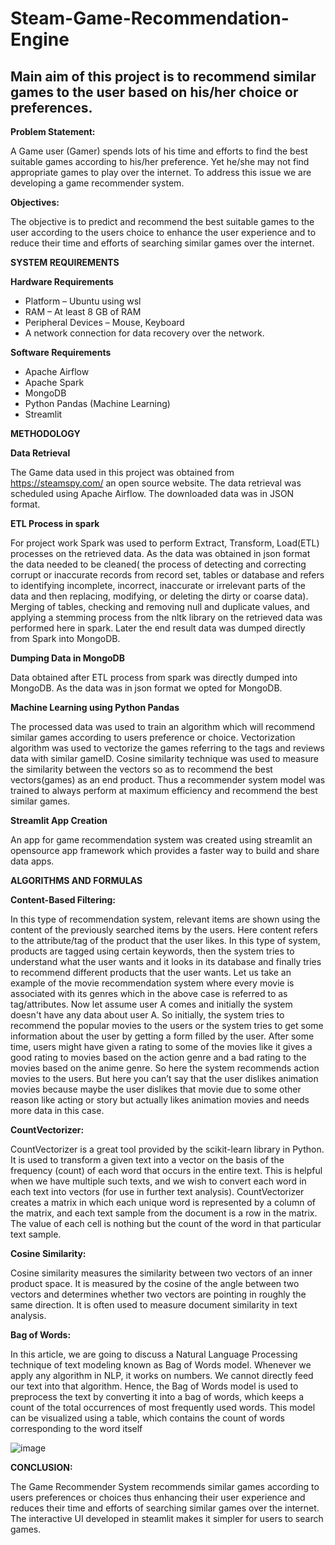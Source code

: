 # Steam-Game-Recommendation-Engine

## Main aim of this project is to recommend similar games to the user based on his/her choice or preferences.

**Problem Statement:**

A Game user (Gamer) spends lots of his time and efforts to find the best suitable games according to his/her preference. Yet he/she may not find appropriate games to play over the internet. To address this issue we are developing a game recommender system.

**Objectives:**

The objective is to predict and recommend the best suitable games to the user according to the users choice to enhance the user experience and to reduce their time and efforts of searching similar games over the internet.

**SYSTEM REQUIREMENTS**

**Hardware Requirements**

- Platform – Ubuntu using wsl
- RAM – At least 8 GB of RAM
- Peripheral Devices – Mouse, Keyboard
- A network connection for data recovery over the network.

**Software Requirements**

- Apache Airflow
- Apache Spark
- MongoDB
- Python Pandas (Machine Learning)
- Streamlit

**METHODOLOGY**

**Data Retrieval**

The Game data used in this project was obtained from https://steamspy.com/ an open source website. The data retrieval was scheduled using Apache Airflow. The downloaded data was in JSON format.

**ETL Process in spark**

For project work Spark was used to perform Extract, Transform, Load(ETL) processes on the retrieved data. As the data was obtained in json format the data needed to be cleaned( the process of detecting and correcting corrupt or inaccurate records from record set, tables or database and refers to identifying incomplete, incorrect, inaccurate or irrelevant parts of the data and then replacing, modifying, or deleting the dirty or coarse data). Merging of tables, checking and removing null and duplicate values, and applying a stemming process from the nltk library on the retrieved data was performed here in spark. Later the end result data was dumped directly from Spark into MongoDB.

**Dumping Data in MongoDB**

Data obtained after ETL process from spark was directly dumped into MongoDB. As the data was in json format we opted for MongoDB.

**Machine Learning using Python Pandas**

The processed data was used to train an algorithm which will recommend similar games according to users preference or choice. Vectorization algorithm was used to vectorize the games referring to the tags and reviews data with similar gameID. Cosine similarity technique was used to measure the similarity between the vectors so as to recommend the best vectors(games) as an end product. Thus a recommender system model was trained to always perform at maximum efficiency and recommend the best similar games.

**Streamlit App Creation**

An app for game recommendation system was created using streamlit an opensource app framework which provides a faster way to build and share data apps.

**ALGORITHMS AND FORMULAS**

**Content-Based Filtering:**

In this type of recommendation system, relevant items are shown using the content of the previously searched items by the users. Here content refers to the attribute/tag of the product that the user likes. In this type of system, products are tagged using certain keywords, then the system tries to understand what the user wants and it looks in its database and finally tries to recommend different products that the user wants.
Let us take an example of the movie recommendation system where every movie is associated with its genres which in the above case is referred to as tag/attributes. Now let assume user A comes and initially the system doesn't have any data about user A. So initially, the system tries to recommend the popular movies to the users or the system tries to get some information about the user by getting a form filled by the user. After some time, users might have given a rating to some of the movies like it gives a good rating to movies based on the action genre and a bad rating to the movies based on the anime genre. So here the system recommends action movies to the users. But here you can’t say that the user dislikes animation movies because maybe the user dislikes that movie due to some other reason like acting or story but actually likes animation movies and needs more data in this case.

**CountVectorizer:**

CountVectorizer is a great tool provided by the scikit-learn library in Python. It is used to transform a given text into a vector on the basis of the frequency (count) of each word that occurs in the entire text. This is helpful when we have multiple such texts, and we wish to convert each word in each text into vectors (for use in further text analysis).
CountVectorizer creates a matrix in which each unique word is represented by a column of the matrix, and each text sample from the document is a row in the matrix. The value of each cell is nothing but the count of the word in that particular text sample.

**Cosine Similarity:**

Cosine similarity measures the similarity between two vectors of an inner product space. It is measured by the cosine of the angle between two vectors and determines whether two vectors are pointing in roughly the same direction. It is often used to measure document similarity in text analysis.

**Bag of Words:**

In this article, we are going to discuss a Natural Language Processing technique of text modeling known as Bag of Words model. Whenever we apply any algorithm in NLP, it works on numbers. We cannot directly feed our text into that algorithm. Hence, the Bag of Words model is used to preprocess the text by converting it into a bag of words, which keeps a count of the total occurrences of most frequently used words. This model can be visualized using a table, which contains the count of words corresponding to the word itself

![image](https://github.com/not-harsh/Steam-Game-Recommendation-Engine/assets/141590635/a41a887e-4019-415b-a454-b9c3eccee01a)

**CONCLUSION:**

The Game Recommender System recommends similar games according to users preferences or choices thus enhancing their user experience and reduces their time and efforts of searching similar games over the internet. The interactive UI developed in steamlit makes it simpler for users to search games.
